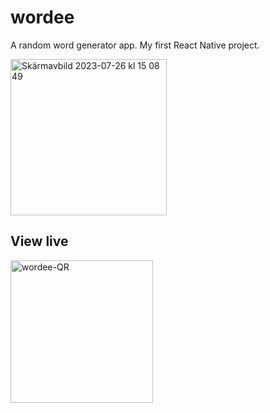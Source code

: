# wordee
A random word generator app. My first React Native project.

<img width="250" alt="Skärmavbild 2023-07-26 kl  15 08 49" src="https://github.com/AntoniaGranit/react-native-wordee/assets/95037306/2d0b5be9-567a-4867-ae88-aac7081f70ea">

## View live

<img width="228" alt="wordee-QR" src="https://github.com/AntoniaGranit/react-native-wordee/assets/95037306/46193983-3ef0-4b57-80a1-b3e8d5beea24">

